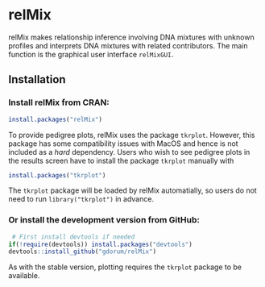 
<!-- README.md is generated from README.Rmd. Please edit that file -->

# relMix

relMix makes relationship inference involving DNA mixtures with unknown
profiles and interprets DNA mixtures with related contributors. The main
function is the graphical user interface `relMixGUI`.

## Installation

### Install relMix from CRAN:

``` r
install.packages("relMix")
```

To provide pedigree plots, relMix uses the package `tkrplot`. However,
this package has some compatibility issues with MacOS and hence is not
included as a *hard* dependency. Users who wish to see pedigree plots in
the results screen have to install the package `tkrplot` manually with

``` r
install.packages("tkrplot")
```

The `tkrplot` package will be loaded by relMix automatially, so users do
not need to run `library("tkrplot")` in advance.

### Or install the development version from GitHub:

``` r
 # First install devtools if needed
if(!require(devtools)) install.packages("devtools")
devtools::install_github("gdorum/relMix")
```

As with the stable version, plotting requires the `tkrplot` package to
be available.
